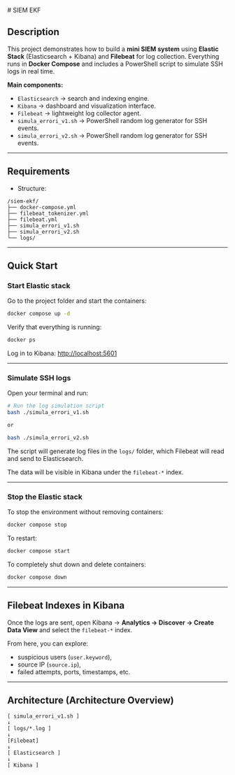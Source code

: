 # SIEM EKF

## Description

This project demonstrates how to build a **mini SIEM system** using **Elastic Stack** (Elasticsearch + Kibana) and **Filebeat** for log collection.
Everything runs in **Docker Compose** and includes a PowerShell script to simulate SSH logs in real time.

**Main components:**
- `Elasticsearch` → search and indexing engine.
- `Kibana` → dashboard and visualization interface.
- `Filebeat` → lightweight log collector agent.
- `simula_errori_v1.sh` → PowerShell random log generator for SSH events.
- `simula_errori_v2.sh` → PowerShell random log generator for SSH events.

---

## Requirements
- Structure:
```
/siem-ekf/
├── docker-compose.yml
├── filebeat_tokenizer.yml
├── filebeat.yml
├── simula_errori_v1.sh
├── simula_errori_v2.sh
└── logs/
```

---

## Quick Start

### Start Elastic stack
Go to the project folder and start the containers:

```bash
docker compose up -d
```

Verify that everything is running:
```bash
docker ps
```

Log in to Kibana:
[http://localhost:5601](http://localhost:5601)

---

### Simulate SSH logs
Open your terminal and run:

```bash
# Run the log simulation script
bash ./simula_errori_v1.sh

or

bash ./simula_errori_v2.sh
```

The script will generate log files in the `logs/` folder, which Filebeat will read and send to Elasticsearch.

The data will be visible in Kibana under the `filebeat-*` index.

---

### Stop the Elastic stack
To stop the environment without removing containers:
```bash
docker compose stop
```

To restart:
```bash
docker compose start
```

To completely shut down and delete containers:
```bash
docker compose down
```

---

## Filebeat Indexes in Kibana

Once the logs are sent, open Kibana →
**Analytics → Discover → Create Data View**
and select the `filebeat-*` index.

From here, you can explore:
- suspicious users (`user.keyword`),
- source IP (`source.ip`),
- failed attempts, ports, timestamps, etc.

---

## Architecture (Architecture Overview)

```
[ simula_errori_v1.sh ] 
↓ 
[ logs/*.log ] 
↓ 
[Filebeat] 
↓ 
[ Elasticsearch ] 
↓ 
[ Kibana ]
```